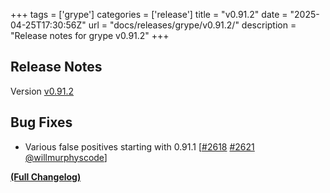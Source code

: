 +++
tags = ['grype']
categories = ['release']
title = "v0.91.2"
date = "2025-04-25T17:30:56Z"
url = "docs/releases/grype/v0.91.2/"
description = "Release notes for grype v0.91.2"
+++

## Release Notes

Version [v0.91.2](https://github.com/anchore/grype/releases/tag/v0.91.2)

## Bug Fixes

- Various false positives starting with 0.91.1 [[#2618](https://github.com/anchore/grype/issues/2618) [#2621](https://github.com/anchore/grype/pull/2621) [@willmurphyscode](https://github.com/willmurphyscode)]

**[(Full Changelog)](https://github.com/anchore/grype/compare/v0.91.1...v0.91.2)**
